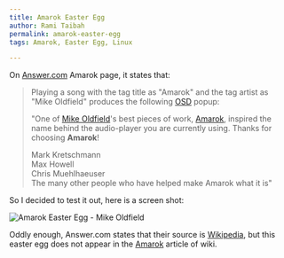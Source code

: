```yaml
---
title: Amarok Easter Egg
author: Rami Taibah
permalink: amarok-easter-egg
tags: Amarok, Easter Egg, Linux

---
```


On [Answer.com](http://www.answers.com/topic/amarok-audio "Answer.com") Amarok page, it states that:

> Playing a song with the tag title as "Amarok" and the tag artist as "Mike Oldfield" produces the following [OSD](http://en.wikipedia.org/wiki/On-screen_display "OSD") popup:
>
> "One of [Mike Oldfield](http://en.wikipedia.org/wiki/Mike_Oldfield "Mike Oldfield")'s best pieces of work, [Amarok](http://en.wikipedia.org/wiki/Amarok_%28software%29 "Amarok"), inspired the name behind the audio-player you are currently using. Thanks for choosing **Amarok**!
> 
> Mark Kretschmann  
> Max Howell  
> Chris Muehlhaeuser  
> The many other people who have helped make Amarok what it is"

So I decided to test it out, here is a screen shot:

![Amarok Easter Egg - Mike Oldfield](/images/amarok-easter-egg-mike-oldfield.jpg)

Oddly enough, Answer.com states that their source is [Wikipedia](http://www.wikipedia.com "Wikipedia"), but this easter egg does not appear in the [Amarok](http://en.wikipedia.org/wiki/Amarok_%28software%29 "Amarok") article of wiki.

